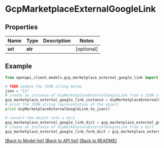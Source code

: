 # GcpMarketplaceExternalGoogleLink


## Properties
Name | Type | Description | Notes
------------ | ------------- | ------------- | -------------
**uri** | **str** |  | [optional] 

## Example

```python
from openapi_client.models.gcp_marketplace_external_google_link import GcpMarketplaceExternalGoogleLink

# TODO update the JSON string below
json = "{}"
# create an instance of GcpMarketplaceExternalGoogleLink from a JSON string
gcp_marketplace_external_google_link_instance = GcpMarketplaceExternalGoogleLink.from_json(json)
# print the JSON string representation of the object
print GcpMarketplaceExternalGoogleLink.to_json()

# convert the object into a dict
gcp_marketplace_external_google_link_dict = gcp_marketplace_external_google_link_instance.to_dict()
# create an instance of GcpMarketplaceExternalGoogleLink from a dict
gcp_marketplace_external_google_link_form_dict = gcp_marketplace_external_google_link.from_dict(gcp_marketplace_external_google_link_dict)
```
[[Back to Model list]](../README.md#documentation-for-models) [[Back to API list]](../README.md#documentation-for-api-endpoints) [[Back to README]](../README.md)


